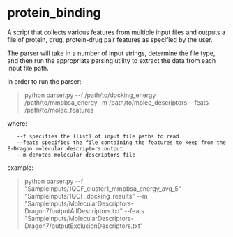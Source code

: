 # protein_binding
A script that collects various features from multiple input files and outputs a file of protein, drug, protein-drug pair features as specified by the user. 

The parser will take in a number of input strings, determine the file type, and then run the appropriate parsing utility to extract the data from each input file path.

In order to run the parser:

> python parser.py --f /path/to/docking_energy /path/to/mmpbsa_energy -m /path/to/molec_descriptors --feats /path/to/molec_features

where:

       --f specifies the (list) of input file paths to read
       --feats specifies the file containing the features to keep from the E-Dragon molecular descriptors output
       --m denotes molecular descriptors file

example:
> python parser.py --f "SampleInputs/1QCF_cluster1_mmpbsa_energy_avg_5" "SampleInputs/1QCF_docking_results" --m "SampleInputs/MolecularDescriptors-Dragon7/outputAllDescriptors.txt"  --feats "SampleInputs/MolecularDescriptors-Dragon7/outputExclusionDescriptors.txt"

	




